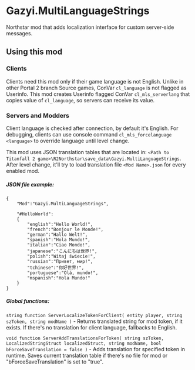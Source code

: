 # Gazyi.MultiLanguageStrings
Northstar mod that adds localization interface for custom server-side messages.

## Using this mod
### Clients
Clients need this mod only if their game language is not English.
Unlike in other Portal 2 branch Source games, ConVar `cl_language` is not flagged as Userinfo. This mod creates Userinfo flagged ConVar `cl_mls_serverlang` that copies value of `cl_language`, so servers can receive its value.

### Servers and Modders
Client language is checked after connection, by default it's English. For debugging, clients can use console command `cl_mls_forcelanguage <language>` to override language until level change.

This mod uses JSON translation tables that are located in: `<Path to Titanfall 2 game>\R2Northstar\save_data\Gazyi.MultiLanguageStrings`. After level change, it'll try to load translation file `<Mod Name>.json` for every enabled mod.
##### JSON file example:
```
{
    "Mod":"Gazyi.MultiLanguageStrings",

    "#HelloWorld":
    {
        "english":"Hello World!",
        "french":"Bonjour le Monde!",
        "german":"Hallo Welt!",
        "spanish":"Hola Mundo!",
        "italian":"Ciao Mondo!",
        "japanese":"こんにちは世界!",
        "polish":"Witaj świecie!",
        "russian":"Привет, мир!",
        "tchinese":"你好世界!",
        "portuguese":"Olá, mundo!",
        "mspanish":"Hola Mundo!"
    }
}
```

##### Global functions:
`string function ServerLocalizeTokenForClient( entity player, string szToken, string modName )` - Returns translated string for mod token, if it exists. If there's no translation for client language, fallbacks to English.

`void function ServerAddTranslationsForToken( string szToken, LocalizedStringStruct localizedStruct, string modName, bool bForceSaveTranslation = false )` - Adds translation for specified token in runtime. Saves current translation table if there's no file for mod or "bForceSaveTranslation" is set to "true".
